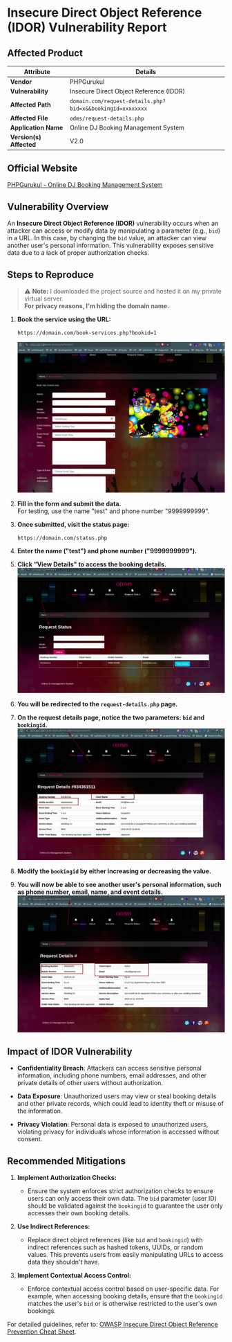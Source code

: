 # Insecure Direct Object Reference (IDOR) Vulnerability Report

## Affected Product

| **Attribute**           | **Details**                               |
|-------------------------|-------------------------------------------|
| **Vendor**              | PHPGurukul                                |
| **Vulnerability**       | Insecure Direct Object Reference (IDOR)   |
| **Affected Path**       | `domain.com/request-details.php?bid=x&&bookingid=xxxxxxxx` |
| **Affected File**       | `odms/request-details.php`                |
| **Application Name**    | Online DJ Booking Management System       |
| **Version(s) Affected** | V2.0                                      |

## Official Website

[PHPGurukul - Online DJ Booking Management System](https://phpgurukul.com/online-dj-booking-management-system-using-php-and-mysql/)

## Vulnerability Overview

An **Insecure Direct Object Reference (IDOR)** vulnerability occurs when an attacker can access or modify data by manipulating a parameter (e.g., `bid`) in a URL. In this case, by changing the `bid` value, an attacker can view another user's personal information. This vulnerability exposes sensitive data due to a lack of proper authorization checks.

## Steps to Reproduce

> ⚠️ **Note:** I downloaded the project source and hosted it on my private virtual server.  
> **For privacy reasons, I'm hiding the domain name.**

1. **Book the service using the URL:**
    ```
    https://domain.com/book-services.php?bookid=1
    ```
    ![Service Page](./images/servicepage.png)

2. **Fill in the form and submit the data.**  
   For testing, use the name "test" and phone number "9999999999".

3. **Once submitted, visit the status page:**
    ```
    https://domain.com/status.php
    ```

4. **Enter the name ("test") and phone number ("9999999999").**

5. **Click "View Details" to access the booking details.**
    ![Request Page](./images/status-view-details.png)

6. **You will be redirected to the `request-details.php` page.**

7. **On the request details page, notice the two parameters: `bid` and `bookingid`.**  
    ![Request Page](./images/request-page.png)

8. **Modify the `bookingid` by either increasing or decreasing the value.**

9. **You will now be able to see another user's personal information, such as phone number, email, name, and event details.**  
    ![IDOR Impact](./images/idor.png)

## Impact of IDOR Vulnerability

* **Confidentiality Breach**: Attackers can access sensitive personal information, including phone numbers, email addresses, and other private details of other users without authorization.
  
* **Data Exposure**: Unauthorized users may view or steal booking details and other private records, which could lead to identity theft or misuse of the information.

* **Privacy Violation**: Personal data is exposed to unauthorized users, violating privacy for individuals whose information is accessed without consent.

## Recommended Mitigations

1. **Implement Authorization Checks:**
   - Ensure the system enforces strict authorization checks to ensure users can only access their own data. The `bid` parameter (user ID) should be validated against the `bookingid` to guarantee the user only accesses their own booking details.

2. **Use Indirect References:**
   - Replace direct object references (like `bid` and `bookingid`) with indirect references such as hashed tokens, UUIDs, or random values. This prevents users from easily manipulating URLs to access data they shouldn't have.

3. **Implement Contextual Access Control:**
   - Enforce contextual access control based on user-specific data. For example, when accessing booking details, ensure that the `bookingid` matches the user's `bid` or is otherwise restricted to the user's own bookings.

For detailed guidelines, refer to: [OWASP Insecure Direct Object Reference Prevention Cheat Sheet](https://cheatsheetseries.owasp.org/cheatsheets/Insecure_Direct_Object_Reference_Prevention_Cheat_Sheet.html).

